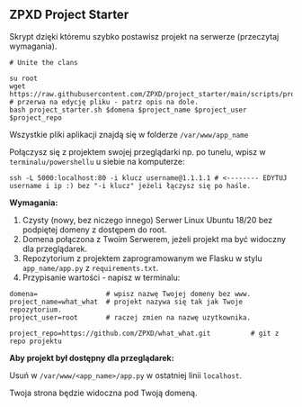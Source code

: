 ## ZPXD Project Starter

Skrypt dzięki któremu szybko postawisz projekt na serwerze (przeczytaj wymagania). 


```
# Unite the clans

su root
wget https://raw.githubusercontent.com/ZPXD/project_starter/main/scripts/project_starter.sh 
# przerwa na edycję pliku - patrz opis na dole.
bash project_starter.sh $domena $project_name $project_user $project_repo
```
Wszystkie pliki aplikacji znajdą się w folderze `/var/www/app_name`

Połączysz się z projektem swojej przeglądarki np. po tunelu, wpisz w `terminalu/powershellu` u siebie na komputerze: 
```
ssh -L 5000:localhost:80 -i klucz username@1.1.1.1 # <-------- EDYTUJ username i ip :) bez "-i klucz" jeżeli łączysz się po haśle.
```


**Wymagania:**
1. Czysty (nowy, bez niczego innego) Serwer Linux Ubuntu 18/20 bez podpiętej domeny z dostępem do root.
2. Domena połączona z Twoim Serwerem, jeżeli projekt ma być widoczny dla przeglądarek.
3. Repozytorium z projektem zaprogramowanym we Flasku w stylu `app_name/app.py` z `requirements.txt`.
4. Przypisanie wartości - napisz w terminalu:

```
domena=                 # wpisz nazwę Twojej domeny bez www. 
project_name=what_what  # projekt nazywa się tak jak Twoje repozytorium.
project_user=root       # raczej zmien na nazwę uzytkownika.

project_repo=https://github.com/ZPXD/what_what.git          # git z repo projektu
```

**Aby projekt był dostępny dla przeglądarek:**

Usuń w `/var/www/<app_name>/app.py` w ostatniej linii `localhost`.

Twoja strona będzie widoczna pod Twoją domeną.


